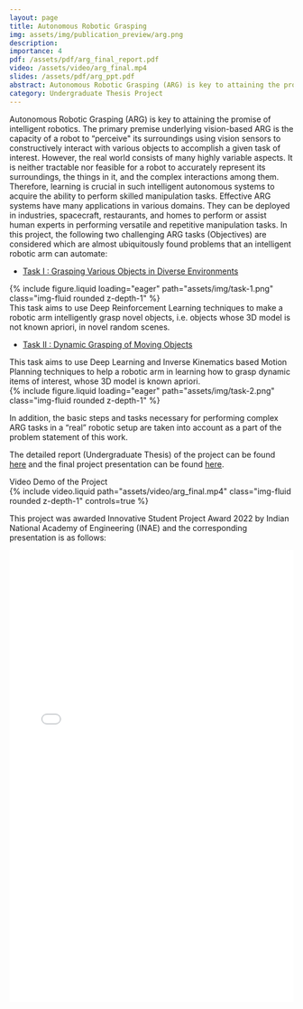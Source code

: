```yaml
---
layout: page
title: Autonomous Robotic Grasping
img: assets/img/publication_preview/arg.png
description: 
importance: 4
pdf: /assets/pdf/arg_final_report.pdf
video: /assets/video/arg_final.mp4
slides: /assets/pdf/arg_ppt.pdf
abstract: Autonomous Robotic Grasping (ARG) is key to attaining the promise of intelligent robotics. The primary premise underlying vision-based ARG is the capacity of a robot to “perceive" its surroundings using vision sensors to constructively interact with various objects to accomplish a given task of interest. However, the real world consists of many highly variable aspects. It is neither tractable nor feasible for a robot to accurately represent its surroundings, the things in it, and the complex interactions among them. Therefore, learning is crucial in such intelligent autonomous systems to acquire the ability to perform skilled manipulation tasks. Effective ARG systems have many applications in various domains. They can be deployed in industries, spacecraft, restaurants, and homes to perform or assist human experts in performing versatile and repetitive manipulation tasks. In this project, the following two challenging ARG tasks (Objectives) are considered which are almost ubiquitously found problems that an intelligent robotic arm can automate => Task I - Grasping Various Objects in Diverse Environments and Task II - Dynamic Grasping of Moving Objects. In addition, the basic steps and tasks necessary for performing complex ARG tasks in a “real” robotic setup are taken into account as a part of the problem statement of this work.
category: Undergraduate Thesis Project
---
```


Autonomous Robotic Grasping (ARG) is key to attaining the promise of intelligent robotics. The primary premise underlying vision-based ARG is the capacity of a robot to “perceive" its surroundings using vision sensors to constructively interact with various objects to accomplish a given task of interest. However, the real world consists of many highly variable aspects. It is neither tractable nor feasible for a robot to accurately represent its surroundings, the things in it, and the complex interactions among them. Therefore, learning is crucial in such intelligent autonomous systems to acquire the ability to perform skilled manipulation tasks. Effective ARG systems have many applications in various domains. They can be deployed in industries, spacecraft, restaurants, and homes to perform or assist human experts in performing versatile and repetitive manipulation tasks. In this project, the following two challenging ARG tasks (Objectives) are considered which are almost ubiquitously found problems that an intelligent robotic arm can automate:

- <u>Task I : Grasping Various Objects in Diverse Environments</u> 

<div class="row">
    <div class="col-sm mt-3 mt-md-0">
        {% include figure.liquid loading="eager" path="assets/img/task-1.png" class="img-fluid rounded z-depth-1" %}
    </div>
    <div class="col-sm mt-3 mt-md-0 center-vertical">
        This task aims to use Deep Reinforcement Learning techniques to make a robotic arm intelligently grasp novel objects, i.e. objects whose 3D model is not known apriori, in novel random scenes.
    </div>
</div>

- <u>Task II : Dynamic Grasping of Moving Objects</u> 

<div class="row">
    <div class="col-sm mt-3 mt-md-0 center-vertical">
        This task aims to use Deep Learning and Inverse Kinematics based Motion Planning techniques to help a robotic arm in learning how to grasp dynamic items of interest, whose 3D model is known apriori.
    </div>
    <div class="col-sm mt-3 mt-md-0">
        {% include figure.liquid loading="eager" path="assets/img/task-2.png" class="img-fluid rounded z-depth-1" %}
    </div>
</div>

In addition, the basic steps and tasks necessary for performing complex ARG tasks in a “real” robotic setup are taken into account as a part of the problem statement of this work.


The detailed report (Undergraduate Thesis) of the project can be found <a href="{{ site.url }}{{ site.baseurl }}/assets/pdf/arg_final_report.pdf" target="_blank" rel="noreferrer noopener">here</a> and the final project presentation can be found <a href="{{ site.url }}{{ site.baseurl }}/assets/pdf/arg_ppt.pdf" target="_blank" rel="noreferrer noopener">here</a>.

<div class="caption">
    Video Demo of the Project
</div>
<div class="row">
     <div class="col-sm mt-3 mt-md-0">
        {% include video.liquid path="assets/video/arg_final.mp4" class="img-fluid rounded z-depth-1" controls=true %}
    </div>
</div>

This project was awarded Innovative Student Project Award 2022 by Indian National Academy of Engineering (INAE) and the corresponding presentation is as follows:

<embed src="{{ site.url }}{{ site.baseurl }}/assets/pdf/INAE_FYP_2022.pdf" width="100%" height="800px" type='application/pdf'>





